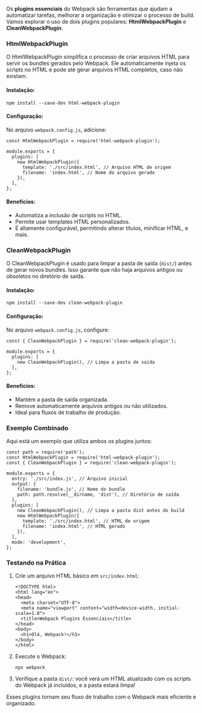 Os **plugins essenciais** do Webpack são ferramentas que ajudam a automatizar tarefas, melhorar a organização e otimizar o processo de build. Vamos explorar o uso de dois plugins populares: **HtmlWebpackPlugin** e **CleanWebpackPlugin**.

### **HtmlWebpackPlugin**

O HtmlWebpackPlugin simplifica o processo de criar arquivos HTML para servir os bundles gerados pelo Webpack. Ele automaticamente injeta os scripts no HTML e pode até gerar arquivos HTML completos, caso não existam.

#### **Instalação:**

```
npm install --save-dev html-webpack-plugin
```

#### **Configuração:**

No arquivo `webpack.config.js`, adicione:

```
const HtmlWebpackPlugin = require('html-webpack-plugin');

module.exports = {
  plugins: [
    new HtmlWebpackPlugin({
      template: './src/index.html', // Arquivo HTML de origem
      filename: 'index.html', // Nome do arquivo gerado
    }),
  ],
};
```

#### **Benefícios:**

- Automatiza a inclusão de scripts no HTML.
- Permite usar templates HTML personalizados.
- É altamente configurável, permitindo alterar títulos, minificar HTML, e mais.

### **CleanWebpackPlugin**

O CleanWebpackPlugin é usado para limpar a pasta de saída (`dist/`) antes de gerar novos bundles. Isso garante que não haja arquivos antigos ou obsoletos no diretório de saída.

#### **Instalação:**

```
npm install --save-dev clean-webpack-plugin
```

#### **Configuração:**

No arquivo `webpack.config.js`, configure:

```
const { CleanWebpackPlugin } = require('clean-webpack-plugin');

module.exports = {
  plugins: [
    new CleanWebpackPlugin(), // Limpa a pasta de saída
  ],
};
```

#### **Benefícios:**

- Mantém a pasta de saída organizada.
- Remove automaticamente arquivos antigos ou não utilizados.
- Ideal para fluxos de trabalho de produção.

### **Exemplo Combinado**

Aqui está um exemplo que utiliza ambos os plugins juntos:

```
const path = require('path');
const HtmlWebpackPlugin = require('html-webpack-plugin');
const { CleanWebpackPlugin } = require('clean-webpack-plugin');

module.exports = {
  entry: './src/index.js', // Arquivo inicial
  output: {
    filename: 'bundle.js', // Nome do bundle
    path: path.resolve(__dirname, 'dist'), // Diretório de saída
  },
  plugins: [
    new CleanWebpackPlugin(), // Limpa a pasta dist antes do build
    new HtmlWebpackPlugin({
      template: './src/index.html', // HTML de origem
      filename: 'index.html', // HTML gerado
    }),
  ],
  mode: 'development',
};
```

### **Testando na Prática**

1. Crie um arquivo HTML básico em `src/index.html`:

    ```
    <!DOCTYPE html>
    <html lang="en">
    <head>
      <meta charset="UTF-8">
      <meta name="viewport" content="width=device-width, initial-scale=1.0">
      <title>Webpack Plugins Essenciais</title>
    </head>
    <body>
      <h1>Olá, Webpack!</h1>
    </body>
    </html>
    ```

2. Execute o Webpack:

    ```
    npx webpack
    ```

3. Verifique a pasta `dist/`: você verá um HTML atualizado com os scripts do Webpack já incluídos, e a pasta estará limpa!

Esses plugins tornam seu fluxo de trabalho com o Webpack mais eficiente e organizado.


